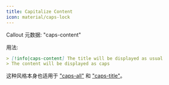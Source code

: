 ```yaml
---
title: Capitalize Content
icon: material/caps-lock
---
```


Callout 元数据: "caps-content"

用法:

```md
> [!info|caps-content] The title will be displayed as usual
> The content will be displayed as caps
```

这种风格本身也适用于 ["caps-all"](../combined-styling/page-16.md) 和 ["caps-title"](../title-styling/page-16.md)。
